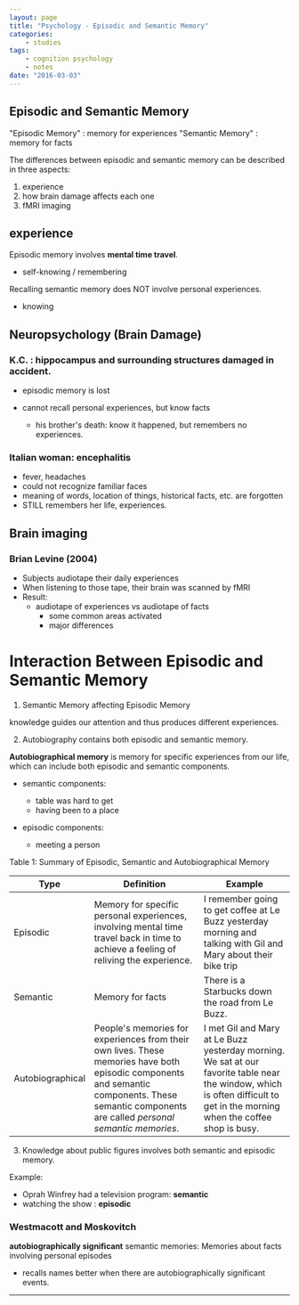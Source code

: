 ```yaml
---
layout: page
title: "Psychology - Episodic and Semantic Memory"
categories:
    - studies
tags:
    - cognition psychology
    - notes
date: "2016-03-03"
---
```



## Episodic and Semantic Memory

"Episodic Memory" : memory for experiences
"Semantic Memory" : memory for facts

The differences between episodic and semantic memory can be described in three aspects:

1. experience
2. how brain damage affects each one
3. fMRI imaging

## experience

Episodic memory involves **mental time travel**.

 - self-knowing / remembering

Recalling semantic memory does NOT involve personal experiences.

 - knowing

## Neuropsychology (Brain Damage)

### K.C. : hippocampus and surrounding structures damaged in accident.

- episodic memory is lost
- cannot recall personal experiences, but know facts

    - his brother's death: know it happened, but remembers no experiences.

### Italian woman: encephalitis

- fever, headaches
- could not recognize familiar faces
- meaning of words, location of things, historical facts, etc. are forgotten
- STILL remembers her life, experiences.

## Brain imaging

### Brian Levine (2004)

- Subjects audiotape their daily experiences
- When listening to those tape, their brain was scanned by fMRI
- Result:
    - audiotape of experiences vs audiotape of facts
        - some common areas activated
        - major differences

# Interaction Between Episodic and Semantic Memory

1. Semantic Memory affecting Episodic Memory

knowledge guides our attention and thus produces different experiences.

2. Autobiography contains both episodic and semantic memory.

**Autobiographical memory** is memory for specific experiences from our life, which can include both episodic and semantic components.

- semantic components:
    - table was hard to get
    - having been to a place

- episodic components:
    - meeting a person

Table 1: Summary of Episodic, Semantic and Autobiographical Memory

Type  | Definition  | Example
--|---|--
 Episodic | Memory for specific personal experiences, involving mental time travel back in time to achieve a feeling of reliving the experience.  | I remember going to get coffee at Le Buzz yesterday morning and talking with Gil and Mary about their bike trip  
 Semantic | Memory for facts  | There is a Starbucks down the road from Le Buzz.
 Autobiographical  | People's memories for experiences from their own lives. These memories have both episodic components and semantic components. These semantic components are called _personal semantic memories_.  | I met Gil and Mary at Le Buzz yesterday morning. We sat at our favorite table near the window, which is often difficult to get in the morning when the coffee shop is busy.

3.  Knowledge about public figures involves both semantic and episodic memory.

Example:

- Oprah Winfrey had a television program: **semantic**
- watching the show : **episodic**

### Westmacott and Moskovitch

**autobiographically significant** semantic memories: Memories about facts involving personal episodes

- recalls names better when there are autobiographically significant events.































---
